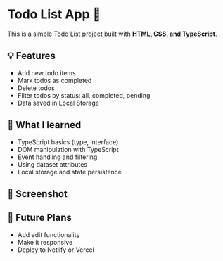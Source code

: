 # Todo List App 📝

This is a simple Todo List project built with **HTML, CSS, and TypeScript**.

## 💡 Features
- Add new todo items
- Mark todos as completed
- Delete todos
- Filter todos by status: all, completed, pending
- Data saved in Local Storage

## 🧠 What I learned
- TypeScript basics (type, interface)
- DOM manipulation with TypeScript
- Event handling and filtering
- Using dataset attributes
- Local storage and state persistence

## 📸 Screenshot


## 🚀 Future Plans
- Add edit functionality
- Make it responsive
- Deploy to Netlify or Vercel
